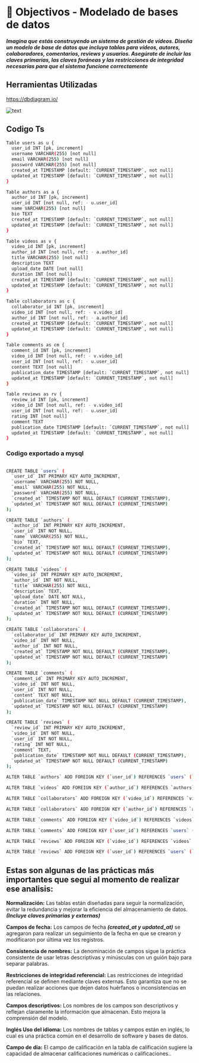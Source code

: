 # 🔗 Objectivos - Modelado de bases de datos

**_Imagina que estás construyendo un sistema de gestión de vídeos. Diseña un modelo de base de datos que incluya tablas para vídeos, autores, colaboradores, comentarios, reviews y usuarios. Asegúrate de incluir las claves primarias, las claves foráneas y las restricciones de integridad necesarias para que el sistema funcione correctamente_**

## Herramientas Utilizadas

https://dbdiagram.io/

![text](https://github.com/Edwardb11/node-backend/assets/37183622/81c5d3c0-39fb-4e5a-87c1-df15f8dd6768)

## Codigo Ts

```bash
Table users as u {
  user_id INT [pk, increment]
  username VARCHAR(255) [not null]
  email VARCHAR(255) [not null]
  password VARCHAR(255) [not null]
  created_at TIMESTAMP [default: `CURRENT_TIMESTAMP`, not null]
  updated_at TIMESTAMP [default: `CURRENT_TIMESTAMP`, not null]
}

Table authors as a {
  author_id INT [pk, increment]
  user_id INT [not null, ref: - u.user_id]
  name VARCHAR(255) [not null]
  bio TEXT
  created_at TIMESTAMP [default: `CURRENT_TIMESTAMP`, not null]
  updated_at TIMESTAMP [default: `CURRENT_TIMESTAMP`, not null]
}

Table videos as v {
  video_id INT [pk, increment]
  author_id INT [not null, ref: - a.author_id]
  title VARCHAR(255) [not null]
  description TEXT
  upload_date DATE [not null]
  duration INT [not null]
  created_at TIMESTAMP [default: `CURRENT_TIMESTAMP`, not null]
  updated_at TIMESTAMP [default: `CURRENT_TIMESTAMP`, not null]
}

Table collaborators as c {
  collaborator_id INT [pk, increment]
  video_id INT [not null, ref: - v.video_id]
  author_id INT [not null, ref: - a.author_id]
  created_at TIMESTAMP [default: `CURRENT_TIMESTAMP`, not null]
  updated_at TIMESTAMP [default: `CURRENT_TIMESTAMP`, not null]
}

Table comments as cm {
  comment_id INT [pk, increment]
  video_id INT [not null, ref: - v.video_id]
  user_id INT [not null, ref: - u.user_id]
  content TEXT [not null]
  publication_date TIMESTAMP [default: `CURRENT_TIMESTAMP`, not null]
  updated_at TIMESTAMP [default: `CURRENT_TIMESTAMP`, not null]
}

Table reviews as rv {
  review_id INT [pk, increment]
  video_id INT [not null, ref: - v.video_id]
  user_id INT [not null, ref: - u.user_id]
  rating INT [not null]
  comment TEXT
  publication_date TIMESTAMP [default: `CURRENT_TIMESTAMP`, not null]
  updated_at TIMESTAMP [default: `CURRENT_TIMESTAMP`, not null]
}

```


### Codigo exportado a mysql

```bash

CREATE TABLE `users` (
  `user_id` INT PRIMARY KEY AUTO_INCREMENT,
  `username` VARCHAR(255) NOT NULL,
  `email` VARCHAR(255) NOT NULL,
  `password` VARCHAR(255) NOT NULL,
  `created_at` TIMESTAMP NOT NULL DEFAULT (CURRENT_TIMESTAMP),
  `updated_at` TIMESTAMP NOT NULL DEFAULT (CURRENT_TIMESTAMP)
);

CREATE TABLE `authors` (
  `author_id` INT PRIMARY KEY AUTO_INCREMENT,
  `user_id` INT NOT NULL,
  `name` VARCHAR(255) NOT NULL,
  `bio` TEXT,
  `created_at` TIMESTAMP NOT NULL DEFAULT (CURRENT_TIMESTAMP),
  `updated_at` TIMESTAMP NOT NULL DEFAULT (CURRENT_TIMESTAMP)
);

CREATE TABLE `videos` (
  `video_id` INT PRIMARY KEY AUTO_INCREMENT,
  `author_id` INT NOT NULL,
  `title` VARCHAR(255) NOT NULL,
  `description` TEXT,
  `upload_date` DATE NOT NULL,
  `duration` INT NOT NULL,
  `created_at` TIMESTAMP NOT NULL DEFAULT (CURRENT_TIMESTAMP),
  `updated_at` TIMESTAMP NOT NULL DEFAULT (CURRENT_TIMESTAMP)
);

CREATE TABLE `collaborators` (
  `collaborator_id` INT PRIMARY KEY AUTO_INCREMENT,
  `video_id` INT NOT NULL,
  `author_id` INT NOT NULL,
  `created_at` TIMESTAMP NOT NULL DEFAULT (CURRENT_TIMESTAMP),
  `updated_at` TIMESTAMP NOT NULL DEFAULT (CURRENT_TIMESTAMP)
);

CREATE TABLE `comments` (
  `comment_id` INT PRIMARY KEY AUTO_INCREMENT,
  `video_id` INT NOT NULL,
  `user_id` INT NOT NULL,
  `content` TEXT NOT NULL,
  `publication_date` TIMESTAMP NOT NULL DEFAULT (CURRENT_TIMESTAMP),
  `updated_at` TIMESTAMP NOT NULL DEFAULT (CURRENT_TIMESTAMP)
);

CREATE TABLE `reviews` (
  `review_id` INT PRIMARY KEY AUTO_INCREMENT,
  `video_id` INT NOT NULL,
  `user_id` INT NOT NULL,
  `rating` INT NOT NULL,
  `comment` TEXT,
  `publication_date` TIMESTAMP NOT NULL DEFAULT (CURRENT_TIMESTAMP),
  `updated_at` TIMESTAMP NOT NULL DEFAULT (CURRENT_TIMESTAMP)
);

ALTER TABLE `authors` ADD FOREIGN KEY (`user_id`) REFERENCES `users` (`user_id`);

ALTER TABLE `videos` ADD FOREIGN KEY (`author_id`) REFERENCES `authors` (`author_id`);

ALTER TABLE `collaborators` ADD FOREIGN KEY (`video_id`) REFERENCES `videos` (`video_id`);

ALTER TABLE `collaborators` ADD FOREIGN KEY (`author_id`) REFERENCES `authors` (`author_id`);

ALTER TABLE `comments` ADD FOREIGN KEY (`video_id`) REFERENCES `videos` (`video_id`);

ALTER TABLE `comments` ADD FOREIGN KEY (`user_id`) REFERENCES `users` (`user_id`);

ALTER TABLE `reviews` ADD FOREIGN KEY (`video_id`) REFERENCES `videos` (`video_id`);

ALTER TABLE `reviews` ADD FOREIGN KEY (`user_id`) REFERENCES `users` (`user_id`);

```
## Estas son algunas de las prácticas más importantes que segui al momento de realizar ese analisis:

**Normalización:**
Las tablas están diseñadas para seguir la normalización, evitar la redundancia y mejorar la eficiencia del almacenamiento de datos. **_(Incluye claves primarias y externas)_**

**Campos de fecha:**
Los campos de fecha **_(created_at y updated_at)_** se agregaron para realizar un seguimiento de la fecha en que se crearon y modificaron por última vez los registros.

**Consistencia de nombres:**
La denominación de campos sigue la práctica consistente de usar letras descriptivas y minúsculas con un guión bajo para separar palabras.

**Restricciones de integridad referencial:**
Las restricciones de integridad referencial se definen mediante claves externas. Esto garantiza que no se puedan realizar acciones que dejen datos huérfanos o inconsistencias en las relaciones.

**Campos descriptivos:**
Los nombres de los campos son descriptivos y reflejan claramente la información que almacenan. Esto mejora la comprensión del modelo.

**Inglés Uso del idioma:**
Los nombres de tablas y campos están en inglés, lo cual es una práctica común en el desarrollo de software y bases de datos.

**Campo de día:**
El campo de calificación en la tabla de calificación sugiere la capacidad de almacenar calificaciones numéricas o calificaciones..
